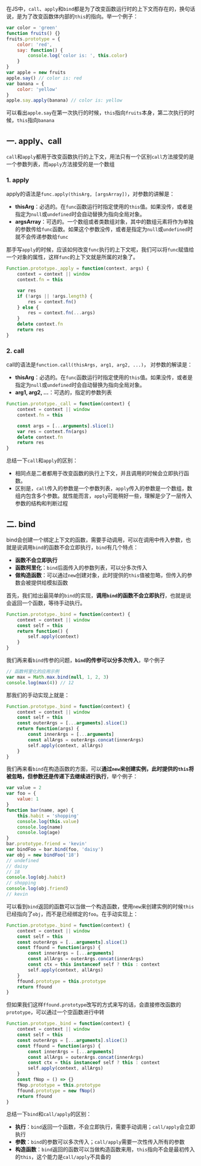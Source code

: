 <!-- ---
title: JS深入系列之手写Call Apply和Bind
date: 2022-10-21
tags: JS深入系列
set: DeepJS
--- -->

在JS中，`call`、`apply`和`bind`都是为了改变函数运行时的上下文而存在的，换句话说，是为了改变函数体内部的`this`的指向。举一个例子：
```javascript
var color = 'green'
function fruits() {}
fruits.prototype = {
    color: 'red',
    say: function() {
        console.log('color is: ', this.color)
    }
}
var apple = new fruits
apple.say() // color is: red
var banana = {
    color: 'yellow'
}
apple.say.apply(banana) // color is: yellow
```
可以看出`apple.say`在第一次执行的时候，`this`指向`fruits`本身，第二次执行的时候，`this`指向`banana`

## 一. apply、call

`call`和`apply`都用于改变函数执行的上下文，用法只有一个区别`call`方法接受的是一个参数列表，而`apply`方法接受的是一个数组

### 1. apply

apply的语法是`func.apply(thisArg, [argsArray])`，对参数的讲解是：

* **thisArg**：必选的。在`func`函数运行时指定使用的`this`值。如果没传，或者是指定为`null`或`undefined`时会自动替换为指向全局对象。
* **argsArray**：可选的。一个数组或者类数组对象，其中的数组元素将作为单独的参数传给`func`函数。如果这个参数没传，或者是指定为`null`或`undefined`时就不会传递参数给`func`

那手写`apply`的时候，应该如何改变`func`执行的上下文呢，我们可以将`func`赋值给一个对象的属性，这样`func`的上下文就是所属的对象了。

```javascript
Function.prototype._apply = function(context, args) {
    context = context || window
    context.fn = this

    var res
    if (!args || !args.length) {
        res = context.fn()
    } else {
        res = context.fn(...args)
    }
    delete context.fn
    return res
}
```

### 2. call

call的语法是`function.call(thisArgs, arg1, arg2, ...)`， 对参数的解读是：

* **thisArg**：必选的。在`func`函数运行时指定使用的`this`值。如果没传，或者是指定为`null`或`undefined`时会自动替换为指向全局对象。
* **arg1, arg2, ...**：可选的，指定的参数列表

```javascript
Function.prototype._call = function(context) {
    context = context || window
    context.fn = this

    const args = [...arguments].slice(1)
    var res = context.fn(args)
    delete context.fn
    return res
}
```

总结一下`call`和`apply`的区别：
* 相同点是二者都用于改变函数的执行上下文，并且调用的时候会立即执行函数。
* 区别是，`call`传入的参数是一个参数列表，`apply`传入的参数是一个数组，数组内包含多个参数。就性能而言，`apply`可能稍好一些，理解是少了一层传入参数的结构和判断过程

## 二. bind

bind会创建一个绑定上下文的函数，需要手动调用，可以在调用中传入参数，也就是说调用`bind`的函数不会立即执行，`bind`有几个特点：
* **函数不会立即执行**
* **函数柯里化**：`bind`后面传入的参数列表，可以分多次传入
* **做构造函数**：可以通过`new`创建对象，此时提供的`this`值被忽略，但传入的参数会被提供给模拟函数

首先，我们给出最简单的`bind`的实现，**调用`bind`的函数不会立即执行**，也就是说会返回一个函数，等待手动执行。
```javascript
Function.prototype._bind = function(context) {
    context = context || window
    const self = this
    return function() {
        self.apply(context)
    }
}
```

我们再来看`bind`传参的问题，**`bind`的传参可以分多次传入**，举个例子
```javascript
// 函数柯里化的应用示例
var max = Math.max.bind(null, 1, 2, 3)
console.log(max(4)) // 12
```
那我们的手动实现上就是：
```javascript
Function.prototype._bind = function(context) {
    context = context || window
    const self = this
    const outerArgs = [...arguments].slice(1)
    return function(args) {
        const innerArgs = [...arguments]
        const allArgs = outerArgs.concat(innerArgs)
        self.apply(context, allArgs)
    }
}
```

我们再来看`bind`在构造函数的方面，可以**通过`new`来创建实例，此时提供的`this`将被忽略，但参数还是传递下去继续进行执行**，举个例子：
```javascript
var value = 2
var foo = {
    value: 1
}
function bar(name, age) {
    this.habit = 'shopping'
    console.log(this.value)
    console.log(name)
    console.log(age)
}
bar.prototype.friend = 'kevin'
var bindFoo = bar.bind(foo, 'daisy')
var obj = new bindFoo('18')
// undefined
// daisy
// 18
console.log(obj.habit)
// shopping
console.log(obj.friend)
// kevin
```
可以看到`bind`返回的函数可以当做一个构造函数，使用`new`来创建实例的时候`this`已经指向了`obj`，而不是已经绑定的`foo`。在手动实现上：
```javascript
Function.prototype._bind = function(context) {
    context = context || window
    const self = this
    const outerArgs = [...arguments].slice(1)
    const ffound = function(args) {
        const innerArgs = [...arguments]
        const allArgs = outerArgs.concat(innerArgs)
        const ctx = this instanceof self ? this : context
        self.apply(context, allArgs)
    }
    ffound.prototype = this.prototype
    return ffound
}
``` 
但如果我们这样`ffound.prototype`改写的方式来写的话，会直接修改函数的`prototype`，可以通过一个空函数进行中转
```javascript
Function.prototype._bind = function(context) {
    context = context || window
    const self = this
    const outerArgs = [...arguments].slice(1)
    const ffound = function(args) {
        const innerArgs = [...arguments]
        const allArgs = outerArgs.concat(innerArgs)
        const ctx = this instanceof self ? this : context
        self.apply(context, allArgs)
    }
    const fNop = () => {}
    fNop.prototype = this.prototype
    ffound.prototype = new fNop()
    return ffound
}
```

总结一下`bind`和`call/apply`的区别：
* **执行**：`bind`返回一个函数，不会立即执行，需要手动调用；`call/apply`会立即执行
* **参数**：`bind`的参数可以多次传入；`call/apply`需要一次性传入所有的参数
* **构造函数**：`bind`返回的函数可以当做构造函数来用，`this`指向不会是最初传入的`this`，这个能力是`call/apply`不具备的



